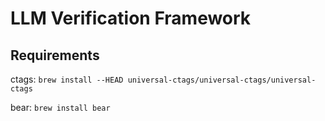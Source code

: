 # LLM Verification Framework

## Requirements

ctags: ``brew install --HEAD universal-ctags/universal-ctags/universal-ctags``

bear: ``brew install bear``

